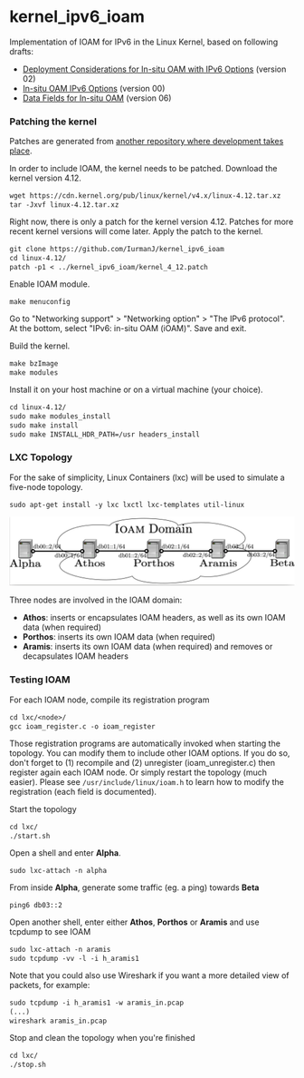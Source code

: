 # kernel_ipv6_ioam

Implementation of IOAM for IPv6 in the Linux Kernel, based on following drafts:
- [Deployment Considerations for In-situ OAM with IPv6 Options](https://tools.ietf.org/html/draft-ioametal-ippm-6man-ioam-ipv6-deployment-02) (version 02)
- [In-situ OAM IPv6 Options](https://tools.ietf.org/html/draft-ietf-ippm-ioam-ipv6-options-00) (version 00)
- [Data Fields for In-situ OAM](https://tools.ietf.org/html/draft-ietf-ippm-ioam-data-06) (version 06)

### Patching the kernel

Patches are generated from [another repository where development takes place](https://github.com/IurmanJ/linux-ioam-ipv6/tree/4.12_ioam).

In order to include IOAM, the kernel needs to be patched. Download the kernel version 4.12.
```
wget https://cdn.kernel.org/pub/linux/kernel/v4.x/linux-4.12.tar.xz
tar -Jxvf linux-4.12.tar.xz
``` 

Right now, there is only a patch for the kernel version 4.12. Patches for more recent kernel versions will come later. Apply the patch to the kernel.
```
git clone https://github.com/IurmanJ/kernel_ipv6_ioam
cd linux-4.12/
patch -p1 < ../kernel_ipv6_ioam/kernel_4_12.patch
``` 

Enable IOAM module.
```
make menuconfig
``` 

Go to "Networking support" > "Networking option" > "The IPv6 protocol". At the bottom, select "IPv6: in-situ OAM (iOAM)". Save and exit.

Build the kernel.
```
make bzImage
make modules
``` 

Install it on your host machine or on a virtual machine (your choice).
```
cd linux-4.12/
sudo make modules_install
sudo make install
sudo make INSTALL_HDR_PATH=/usr headers_install
```

### LXC Topology

For the sake of simplicity, Linux Containers (lxc) will be used to simulate a five-node topology.
```
sudo apt-get install -y lxc lxctl lxc-templates util-linux
```

![Topology](./lxc/topology.png?raw=true "Topology")

Three nodes are involved in the IOAM domain:
- **Athos**: inserts or encapsulates IOAM headers, as well as its own IOAM data (when required)
- **Porthos**: inserts its own IOAM data (when required)
- **Aramis**: inserts its own IOAM data (when required) and removes or decapsulates IOAM headers

### Testing IOAM

For each IOAM node, compile its registration program
```
cd lxc/<node>/
gcc ioam_register.c -o ioam_register
```

Those registration programs are automatically invoked when starting the topology. You can modify them to include other IOAM options. If you do so, don't forget to (1) recompile and (2) unregister (ioam_unregister.c) then register again each IOAM node. Or simply restart the topology (much easier). Please see `/usr/include/linux/ioam.h` to learn how to modify the registration (each field is documented).

Start the topology
```
cd lxc/
./start.sh
```

Open a shell and enter **Alpha**.
```
sudo lxc-attach -n alpha
```

From inside **Alpha**, generate some traffic (eg. a ping) towards **Beta**
```
ping6 db03::2
```

Open another shell, enter either **Athos**, **Porthos** or **Aramis** and use tcpdump to see IOAM
```
sudo lxc-attach -n aramis
sudo tcpdump -vv -l -i h_aramis1
```

Note that you could also use Wireshark if you want a more detailed view of packets, for example:
```
sudo tcpdump -i h_aramis1 -w aramis_in.pcap
(...)
wireshark aramis_in.pcap
```

Stop and clean the topology when you're finished
```
cd lxc/
./stop.sh
```

